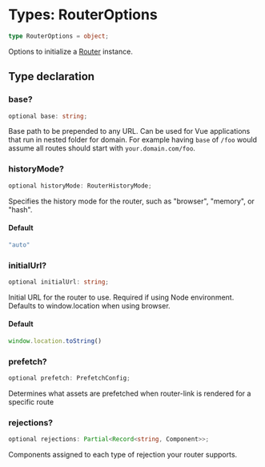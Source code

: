 # Types: RouterOptions

```ts
type RouterOptions = object;
```

Options to initialize a [Router](Router.md) instance.

## Type declaration

### base?

```ts
optional base: string;
```

Base path to be prepended to any URL. Can be used for Vue applications that run in nested folder for domain.
For example having `base` of `/foo` would assume all routes should start with `your.domain.com/foo`.

### historyMode?

```ts
optional historyMode: RouterHistoryMode;
```

Specifies the history mode for the router, such as "browser", "memory", or "hash".

#### Default

```ts
"auto"
```

### initialUrl?

```ts
optional initialUrl: string;
```

Initial URL for the router to use. Required if using Node environment. Defaults to window.location when using browser.

#### Default

```ts
window.location.toString()
```

### prefetch?

```ts
optional prefetch: PrefetchConfig;
```

Determines what assets are prefetched when router-link is rendered for a specific route

### rejections?

```ts
optional rejections: Partial<Record<string, Component>>;
```

Components assigned to each type of rejection your router supports.
